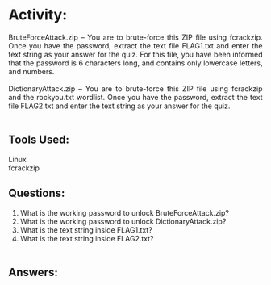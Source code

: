 # Activity:
<div align="justify">
BruteForceAttack.zip – You are to brute-force this ZIP file using fcrackzip. Once you have the password, extract the text file FLAG1.txt and enter the text string as your answer for the quiz. For this file, you have been informed that the password is 6 characters long, and contains only lowercase letters, and numbers. <br><br>
DictionaryAttack.zip – You are to brute-force this ZIP file using fcrackzip and the rockyou.txt wordlist. Once you have the password, extract the text file FLAG2.txt and enter the text string as your answer for the quiz. <br><br>
</div>

## Tools Used:
Linux<br>
fcrackzip

## Questions:
1. What is the working password to unlock BruteForceAttack.zip?<br>
2. What is the working password to unlock DictionaryAttack.zip?<br>
3. What is the text string inside FLAG1.txt? <br>
4. What is the text string inside FLAG2.txt? <br><br>

## Answers:
